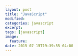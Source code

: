```yaml
---
layout: post
title: "JavaScript"
modified:
categories: javascript
excerpt:
tags: [javascript]
image:
  feature:
date: 2015-07-15T19:39:55-04:00
---
```

